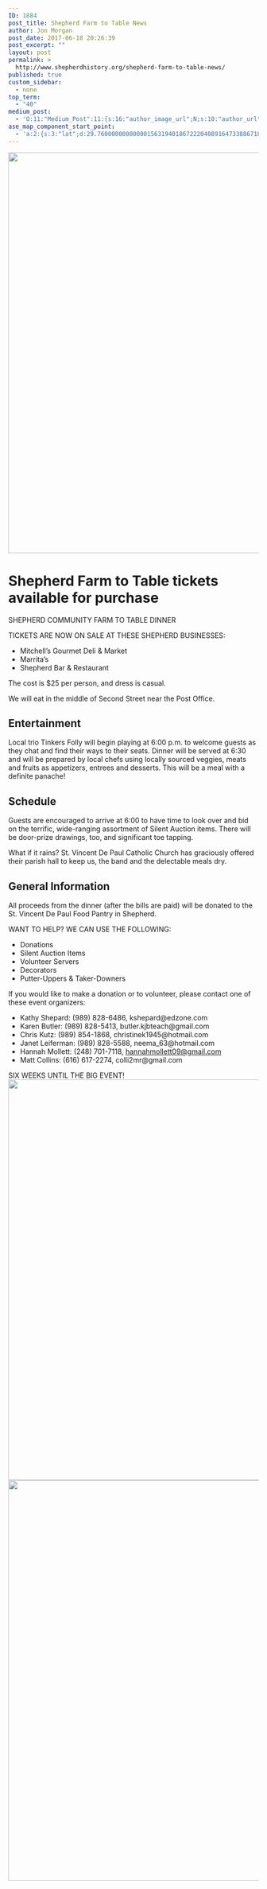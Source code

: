 ```yaml
---
ID: 1884
post_title: Shepherd Farm to Table News
author: Jon Morgan
post_date: 2017-06-18 20:26:39
post_excerpt: ""
layout: post
permalink: >
  http://www.shepherdhistory.org/shepherd-farm-to-table-news/
published: true
custom_sidebar:
  - none
top_term:
  - "40"
medium_post:
  - 'O:11:"Medium_Post":11:{s:16:"author_image_url";N;s:10:"author_url";N;s:11:"byline_name";N;s:12:"byline_email";N;s:10:"cross_link";s:2:"no";s:2:"id";N;s:21:"follower_notification";s:3:"yes";s:7:"license";s:19:"all-rights-reserved";s:14:"publication_id";s:12:"881fb60cdbf3";s:6:"status";s:4:"none";s:3:"url";N;}'
ase_map_component_start_point:
  - 'a:2:{s:3:"lat";d:29.760000000000001563194018672220408916473388671875;s:3:"lng";d:-95.3799999999999954525264911353588104248046875;}'
---
```

<img title="" src="http://www.shepherdhistory.org/wp-content/uploads/2017/06/null.png" alt="" width="624" height="806" />
<h1>Shepherd Farm to Table tickets available for purchase</h1>
SHEPHERD COMMUNITY FARM TO TABLE DINNER

TICKETS ARE NOW ON SALE AT THESE SHEPHERD BUSINESSES:
<ul>
 	<li>Mitchell’s Gourmet Deli &amp; Market</li>
 	<li>Marrita’s</li>
 	<li>Shepherd Bar &amp; Restaurant</li>
</ul>
The cost is $25 per person, and dress is casual.

We will eat in the middle of Second Street near the Post Office.
<h2>Entertainment</h2>
Local trio Tinkers Folly will begin playing at 6:00 p.m. to welcome guests as they chat and find their ways to their seats. Dinner will be served at 6:30 and will be prepared by local chefs using locally sourced veggies, meats and fruits as appetizers, entrees and desserts. This will be a meal with a definite panache!
<h2>Schedule</h2>
Guests are encouraged to arrive at 6:00 to have time to look over and bid on the terrific, wide-ranging assortment of Silent Auction items. There will be door-prize drawings, too, and significant toe tapping.

What if it rains? St. Vincent De Paul Catholic Church has graciously offered their parish hall to keep us, the band and the delectable meals dry.
<h2>General Information</h2>
All proceeds from the dinner (after the bills are paid) will be donated to the St. Vincent De Paul Food Pantry in Shepherd.

WANT TO HELP? WE CAN USE THE FOLLOWING:
<ul>
 	<li>Donations</li>
 	<li>Silent Auction Items</li>
 	<li>Volunteer Servers</li>
 	<li>Decorators</li>
 	<li>Putter-Uppers &amp; Taker-Downers</li>
</ul>
If you would like to make a donation or to volunteer, please contact one of these event organizers:
<ul>
 	<li>Kathy Shepard: (989) 828-6486, kshepard@edzone.com</li>
 	<li>Karen Butler: (989) 828-5413, butler.kjbteach@gmail.com</li>
 	<li>Chris Kutz: (989) 854-1868, christinek1945@hotmail.com</li>
 	<li>Janet Leiferman: (989) 828-5588, neema_63@hotmail.com</li>
 	<li>Hannah Mollett: (248) 701-7118, <a href="mailto:hannahmollett09@gmail.com">hannahmollett09@gmail.com</a></li>
 	<li>Matt Collins: (616) 617-2274, colli2mr@gmail.com</li>
</ul>
SIX WEEKS UNTIL THE BIG EVENT!

<img title="" src="http://www.shepherdhistory.org/wp-content/uploads/2017/06/null-1.png" alt="" width="624" height="806" />

<img title="" src="http://www.shepherdhistory.org/wp-content/uploads/2017/06/null-2.png" alt="" width="624" height="806" />